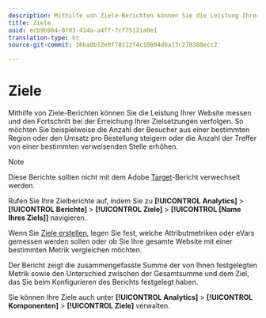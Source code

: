 ```yaml
---
description: Mithilfe von Ziele-Berichten können Sie die Leistung Ihrer Website messen und den Fortschritt bei der Erreichung Ihrer Zielsetzungen verfolgen. So möchten Sie beispielweise die Anzahl der Besucher aus einer bestimmten Region oder den Umsatz pro Bestellung steigern oder die Anzahl der Treffer von einer bestimmten verweisenden Stelle erhöhen.
title: Ziele
uuid: ecb9b964-0703-414a-a4ff-7cf75121a0e1
translation-type: ht
source-git-commit: 16ba0b12e0f70112f4c10804d0a13c278388ecc2

---
```



# Ziele

Mithilfe von Ziele-Berichten können Sie die Leistung Ihrer Website messen und den Fortschritt bei der Erreichung Ihrer Zielsetzungen verfolgen. So möchten Sie beispielweise die Anzahl der Besucher aus einer bestimmten Region oder den Umsatz pro Bestellung steigern oder die Anzahl der Treffer von einer bestimmten verweisenden Stelle erhöhen.

>[!NOTE]
>
>Diese Berichte sollten nicht mit dem Adobe [Target](/help/components/c-variables/dimensionslist/reports-tnt.md#topic_EBC899DB84A84780A1B8EE95C6C4CF18)-Bericht verwechselt werden.

Rufen Sie Ihre Zielberichte auf, indem Sie zu **[!UICONTROL Analytics]** &gt; **[!UICONTROL Berichte]** &gt; **[!UICONTROL Ziele]** &gt; **[!UICONTROL [Name Ihres Ziels]]** navigieren.

Wenn Sie [Ziele erstellen](https://marketing.adobe.com/resources/help/de_DE/sc/user/targets.html), legen Sie fest, welche Attributmetriken oder eVars gemessen werden sollen oder ob Sie Ihre gesamte Website mit einer bestimmten Metrik vergleichen möchten.

Der Bericht zeigt die zusammengefasste Summe der von Ihnen festgelegten Metrik sowie den Unterschied zwischen der Gesamtsumme und dem Ziel, das Sie beim Konfigurieren des Berichts festgelegt haben.

Sie können Ihre Ziele auch unter **[!UICONTROL Analytics]** &gt; **[!UICONTROL Komponenten]** &gt; **[!UICONTROL Ziele]** verwalten.
